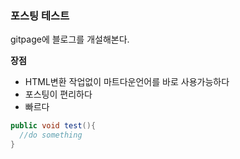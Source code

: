 ### 포스팅 테스트

gitpage에 블로그를 개설해본다.

**장점**

-	HTML변환 작업없이 마트다운언어를 바로 사용가능하다
-	포스팅이 편리하다
-	빠르다

```java
public void test(){
  //do something
}
```
